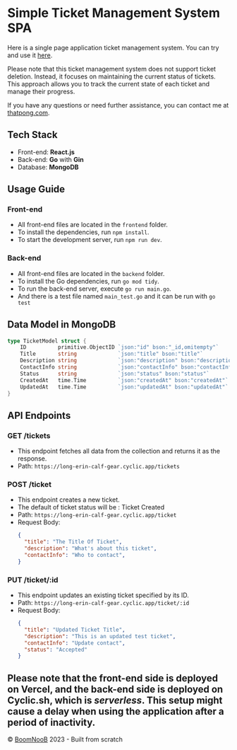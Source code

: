# Simple Ticket Management System SPA

Here is a single page application ticket management system. You can try and use it [here](https://ticket-management-go-reactjs.vercel.app/).

Please note that this ticket management system does not support ticket deletion. Instead, it focuses on maintaining the current status of tickets. This approach allows you to track the current state of each ticket and manage their progress.

If you have any questions or need further assistance, you can contact me at [thatpong.com](https://www.thatpong.com).


## Tech Stack
- Front-end: **React.js**
- Back-end: **Go** with **Gin**
- Database: **MongoDB**

## Usage Guide

### Front-end
- All front-end files are located in the `frontend` folder.
- To install the dependencies, run `npm install`.
- To start the development server, run `npm run dev`.

### Back-end
- All front-end files are located in the `backend` folder.
- To install the Go dependencies, run `go mod tidy`.
- To run the back-end server, execute `go run main.go`.
- And there is a test file named `main_test.go` and it can be run with `go test`

## Data Model in MongoDB
```go
type TicketModel struct {
	ID          primitive.ObjectID `json:"id" bson:"_id,omitempty"`
	Title       string             `json:"title" bson:"title"`
	Description string             `json:"description" bson:"description"`
	ContactInfo string             `json:"contactInfo" bson:"contactInfo"`
	Status      string             `json:"status" bson:"status"`
	CreatedAt   time.Time          `json:"createdAt" bson:"createdAt"`
	UpdatedAt   time.Time          `json:"updatedAt" bson:"updatedAt"`
}
```

## API Endpoints

### GET /tickets
- This endpoint fetches all data from the collection and returns it as the response.
- Path: `https://long-erin-calf-gear.cyclic.app/tickets`

### POST /ticket
- This endpoint creates a new ticket.
- The default of ticket status will be : Ticket Created
- Path: `https://long-erin-calf-gear.cyclic.app/ticket`
- Request Body:
  ```json
  {
    "title": "The Title Of Ticket",
    "description": "What's about this ticket",
    "contactInfo": "Who to contact",
  }
  ```

### PUT /ticket/:id
- This endpoint updates an existing ticket specified by its ID.
- Path: `https://long-erin-calf-gear.cyclic.app/ticket/:id`
- Request Body:
  ```json
  {
    "title": "Updated Ticket Title",
    "description": "This is an updated test ticket",
    "contactInfo": "Update contact",
    "status": "Accepted"
  }
  ```

Please note that the front-end side is deployed on **Vercel**, and the back-end side is deployed on **Cyclic.sh**, which is **_serverless_**. This setup might cause a delay when using the application after a period of inactivity.
---
&copy; [BoomNooB](https://thatpong.com) 2023 - Built from scratch

